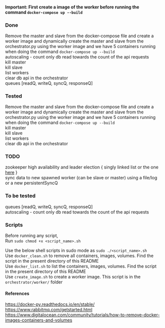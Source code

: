 #### Important: First create a image of the worker before running the command `docker-compose up --build`

### Done
Remove the master and slave from the docker-compose file and create a worker image and dynamically create the master and slave from the orchestrator.py using the worker image and we have 5 containers running when doing the command `docker-compose up --build`<br/>
autoscaling - count only db read towards the count of the api requests <br/>
kill master <br/>
kill slave <br/>
list workers <br/>
clear db api in the orchestrator <br/>
queues [readQ, writeQ, syncQ, responseQ] <br/>

### Tested
Remove the master and slave from the docker-compose file and create a worker image and dynamically create the master and slave from the orchestrator.py using the worker image and we have 5 containers running when doing the command `docker-compose up --build`<br/>
kill master <br/>
kill slave <br/>
list workers <br/>
clear db api in the orchestrator <br/>

### TODO
zookeeper high availability and leader election { singly linked list or the one [here](http://zookeeper.apache.org/doc/r3.5.7/recipes.html#sc_leaderElection) } <br/>
sync data to new spawned worker (can be slave or master) using a file/log or a new persistentSyncQ <br/>

### To be tested
queues [readQ, writeQ, syncQ, responseQ] <br/>
autoscaling - count only db read towards the count of the api requests <br/>


### Scripts
Before running any script,<br/>
Run `sudo chmod +x <script_name>.sh` <br/>

Use the below shell scripts in sudo mode as `sudo ./<script_name>.sh` <br/>
Use `docker_clean.sh` to remove all containers, images, volumes. Find the script in the present directory of this README <br/>
Use `docker_list.sh` to list the containers, images, volumes. Find the script in the present directory of this README <br/>
Use `create_image.sh` to create a worker image. This script is in the `orchestrator/worker/` folder <br/>

#### References
https://docker-py.readthedocs.io/en/stable/
https://www.rabbitmq.com/getstarted.html
https://www.digitalocean.com/community/tutorials/how-to-remove-docker-images-containers-and-volumes

